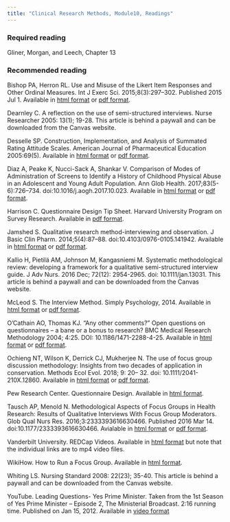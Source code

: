 ```yaml
---
title: "Clinical Research Methods, Module10, Readings"
---
```


### Required reading

Gliner, Morgan, and Leech, Chapter 13

### Recommended reading <a name="recommended"></a>

Bishop PA, Herron RL. Use and Misuse of the Likert Item Responses and Other Ordinal Measures. Int J Exerc Sci. 2015;8(3):297–302. Published 2015 Jul 1. Available in [html format](https://www.ncbi.nlm.nih.gov/pmc/articles/PMC4833473/) or [pdf format](https://www.ncbi.nlm.nih.gov/pmc/articles/PMC4833473/pdf/ijes_08_03_297.pdf).

Dearnley C. A reflection on the use of semi-structured interviews. Nurse Researcher 2005: 13(1); 19-28. This article is behind a paywall and can be downloaded from the Canvas website.

Desselle SP. Construction, Implementation, and Analysis of Summated Rating Attitude Scales. American Journal of Pharmaceutical Education 2005:69(5). Available in [html format](https://www.ajpe.org/doi/full/10.5688/aj690597) or [pdf format](https://www.ajpe.org/doi/pdf/10.5688/aj690597).

Diaz A, Peake K, Nucci-Sack A, Shankar V. Comparison of Modes of Administration of Screens to Identify a History of Childhood Physical Abuse in an Adolescent and Young Adult Population. Ann Glob Health. 2017;83(5-6):726–734. doi:10.1016/j.aogh.2017.10.023. Available in [html format](https://www.ncbi.nlm.nih.gov/pmc/articles/PMC5739060/) or [pdf format](https://www.ncbi.nlm.nih.gov/pmc/articles/PMC5739060/pdf/nihms917351.pdf).

Harrison C. Questionnaire Design Tip Sheet. Harvard University Program on Survey Research. Available in [pdf format](https://psr.iq.harvard.edu/files/psr/files/PSRQuestionnaireTipSheet_0.pdf).

Jamshed S. Qualitative research method-interviewing and observation. J Basic Clin Pharm. 2014;5(4):87–88. doi:10.4103/0976-0105.141942. Available in [html format](https://www.ncbi.nlm.nih.gov/pmc/articles/PMC4194943/) or [pdf format](https://www.ncbi.nlm.nih.gov/pmc/articles/PMC4194943/pdf/JBCP-5-87.pdf).

Kallio H, Pietilä AM, Johnson M, Kangasniemi M. Systematic methodological review: developing a framework for a qualitative semi-structured interview guide. J Adv Nurs. 2016 Dec; 72(12): 2954-2965. doi: 10.1111/jan.13031. This article is behind a paywall and can be downloaded from the Canvas website.

McLeod S. The Interview Method. Simply Psychology, 2014. Available in [html format](https://www.simplypsychology.org/interviews.html) or [pdf format](https://www.simplypsychology.org/simplypsychology.org-interview-method.pdf).

O’Cathain AO, Thomas KJ. “Any other comments?” Open questions on questionnaires – a bane or a bonus to research? BMC Medical Research Methodology 2004; 4:25. DOI: 10.1186/1471-2288-4-25. Available in [html format](https://bmcmedresmethodol.biomedcentral.com/articles/10.1186/1471-2288-4-25) or [pdf format](https://bmcmedresmethodol.biomedcentral.com/track/pdf/10.1186/1471-2288-4-25).

Ochieng NT, Wilson K, Derrick CJ, Mukherjee N. The use of focus group discussion methodology: Insights from two decades of application in conservation. Methods Ecol Evol. 2018; 9: 20– 32. doi: 10.1111/2041-210X.12860. Available in [html format](https://doi.org/10.1111/2041-210X.12860) or [pdf format](https://besjournals.onlinelibrary.wiley.com/doi/epdf/10.1111/2041-210X.12860).

Pew Research Center. Questionnaire Design. Available in [html format](https://www.pewresearch.org/methods/u-s-survey-research/questionnaire-design/).

Tausch AP, Menold N. Methodological Aspects of Focus Groups in Health Research: Results of Qualitative Interviews With Focus Group Moderators. Glob Qual Nurs Res. 2016;3:2333393616630466. Published 2016 Mar 14. doi:10.1177/2333393616630466. Avialable in [html format](https://www.ncbi.nlm.nih.gov/pmc/articles/PMC5342644/) or [pdf format](https://www.ncbi.nlm.nih.gov/pmc/articles/PMC5342644/pdf/10.1177_2333393616630466.pdf).

Vanderbilt University. REDCap Videos. Available in [html format](https://projectredcap.org/resources/videos/) but note that the individual links are to mp4 video files.

WikiHow. How to Run a Focus Group. Available in [html format](https://www.wikihow.com/Run-a-Focus-Group).

Whiting LS. Nursing Standard 2008: 22(23); 35-40. This article is behind a paywall and can be downloaded from the Canvas website.

YouTube. Leading Questions- Yes Prime Minister. Taken from the 1st Season of Yes Prime Minister – Episode 2, The Ministerial Broadcast. 2:16 running time. Published on Jan 15, 2012. Available in [video format](https://www.youtube.com/watch?v=G0ZZJXw4MTA)
